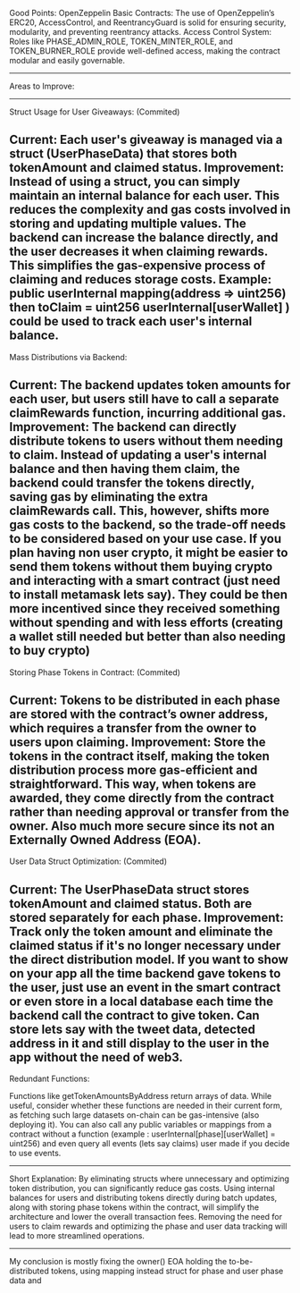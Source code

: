 Good Points:
OpenZeppelin Basic Contracts: The use of OpenZeppelin’s ERC20, AccessControl, and ReentrancyGuard is solid for ensuring security, modularity, and preventing reentrancy attacks.
Access Control System: Roles like PHASE_ADMIN_ROLE, TOKEN_MINTER_ROLE, and TOKEN_BURNER_ROLE provide well-defined access, making the contract modular and easily governable.

********************************************
Areas to Improve:
********************************************

Struct Usage for User Giveaways: (Commited)

Current: Each user's giveaway is managed via a struct (UserPhaseData) that stores both tokenAmount and claimed status.
Improvement: Instead of using a struct, you can simply maintain an internal balance for each user. This reduces the complexity and gas costs involved in storing and updating multiple values. The backend can increase the balance directly, and the user decreases it when claiming rewards. This simplifies the gas-expensive process of claiming and reduces storage costs.
Example: public userInternal mapping(address => uint256) then toClaim = uint256 userInternal[userWallet] ) could be used to track each user's internal balance.
---------------------------------------------

Mass Distributions via Backend:

Current: The backend updates token amounts for each user, but users still have to call a separate claimRewards function, incurring additional gas.
Improvement: The backend can directly distribute tokens to users without them needing to claim. Instead of updating a user's internal balance and then having them claim, the backend could transfer the tokens directly, saving gas by eliminating the extra claimRewards call.
This, however, shifts more gas costs to the backend, so the trade-off needs to be considered based on your use case. If you plan having non user crypto, it might be easier to send them tokens without them buying crypto and interacting with a smart contract (just need to install metamask lets say). They could be then more incentived since they received something without spending and with less efforts (creating a wallet still needed but better than also needing to buy crypto)
---------------------------------------------

Storing Phase Tokens in Contract: (Commited)

Current: Tokens to be distributed in each phase are stored with the contract’s owner address, which requires a transfer from the owner to users upon claiming.
Improvement: Store the tokens in the contract itself, making the token distribution process more gas-efficient and straightforward. This way, when tokens are awarded, they come directly from the contract rather than needing approval or transfer from the owner.
Also much more secure since its not an Externally Owned Address (EOA).
---------------------------------------------

User Data Struct Optimization: (Commited)

Current: The UserPhaseData struct stores tokenAmount and claimed status. Both are stored separately for each phase.
Improvement: Track only the token amount and eliminate the claimed status if it's no longer necessary under the direct distribution model. If you want to show on your app all the time backend gave tokens to the user, just use an event in the smart contract or even store in a local database each time the backend call the contract to give token. Can store lets say with the tweet data, detected address in it and still display to the user in the app without the need of web3.
---------------------------------------------

Redundant Functions:

Functions like getTokenAmountsByAddress return arrays of data. While useful, consider whether these functions are needed in their current form, as fetching such large datasets on-chain can be gas-intensive (also deploying it).
You can also call any public variables or mappings from a contract without a function (example : userInternal[phase][userWallet] = uint256) and even query all events (lets say claims) user made if you decide to use events.

********************************************
Short Explanation:
By eliminating structs where unnecessary and optimizing token distribution, you can significantly reduce gas costs. Using internal balances for users and distributing tokens directly during batch updates, along with storing phase tokens within the contract, will simplify the architecture and lower the overall transaction fees. Removing the need for users to claim rewards and optimizing the phase and user data tracking will lead to more streamlined operations.
********************************************

My conclusion is mostly fixing the owner() EOA holding the to-be-distributed tokens, using mapping instead struct for phase and user phase data and 
